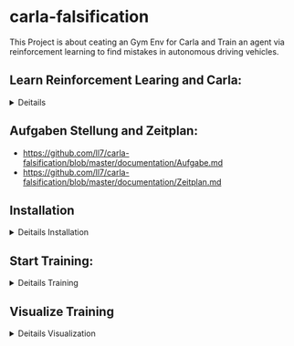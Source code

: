 # carla-falsification
This Project is about ceating an Gym Env for Carla and Train an agent via reinforcement learning to find mistakes in autonomous driving vehicles. 

## Learn Reinforcement Learing and Carla: 
<details>
  <summary>Deitails</summary>
  
Start with RL:
- https://github.com/ll7/carla-falsification/edit/master/documentation/Learn-RL.md

Mistakes that can be avoided:
- https://github.com/ll7/carla-falsification/blob/master/documentation/Mistakes%20that%20can%20be%20avoided.md

Carla Determinism Problem:
- https://github.com/ll7/carla-falsification/blob/master/documentation/determinism-problem.md

</details>

## Aufgaben Stellung and Zeitplan: 
- https://github.com/ll7/carla-falsification/blob/master/documentation/Aufgabe.md
- https://github.com/ll7/carla-falsification/blob/master/documentation/Zeitplan.md




## Installation 

<details>
  <summary>Deitails Installation</summary>
  
### CUDA and Drives 
You need to Install at least Cuda 11.3 and Nvidea Driver 
https://developer.nvidia.com/cuda-11.3.0-download-archive

    wget https://developer.download.nvidia.com/compute/cuda/11.3.0/local_installers/cuda_11.3.0_465.19.01_linux.run
    sudo sh cuda_11.3.0_465.19.01_linux.run


First install Cuda then driver 

### CARLA: 

https://carla.readthedocs.io/en/latest/start_quickstart/

Update Pip and install pygame and numpy:

    pip3 install --upgrade pip
    pip3 install --user pygame numpy

Add Carla Repo to apt and install Simulator version 0.9.13

    sudo apt-key adv --keyserver keyserver.ubuntu.com --recv-keys 1AF1527DE64CB8D9
    sudo add-apt-repository "deb [arch=amd64] http://dist.carla.org/carla $(lsb_release -sc) main"

    sudo apt-get update # Update the Debian package index

    sudo apt-get install carla-simulator=0.9.13 # Install Carla 0.9.13

Go to the instalation folder: 

    cd /opt/carla-simulator # Open the folder where CARLA is installed

Install dependanies for starting Carla: 
    
    apt-get install libomp5

### Envirionment 

For the training and environment you need to install several packages. 

    pip3 install gym

    pip3 install tensorflow
    
    pip3 install stable_baselines3
    
    pip3 install optuna 
    
For Nvidia RTX 3080 only the nightly build seems to work ... 

    pip3 install --pre torch torchvision torchaudio --extra-index-url https://download.pytorch.org/whl/nightly/cu113 # https://pytorch.org/get-started/locally/****

    

### Extra for visulalisation and param optisation

For the visualizion and for param optimization you need to install the following tools/ packages. For more information abaut Optuna zou can read here: https://github.com/ll7/carla-falsification/blob/master/documentation/Optuna_Optimization.md

    pip3 install optuna 

    pip3 install tensorboard

    pip install plotly

    pip install sklearn

    sudo apt-get install libmysqlclient-dev
    sudo -H pip3 install mysqlclient

#### Used Verions: 
- pygame                            2.1.2
- numpy                             1.22.2
- carla                             0.9.13
- gym                               0.21.0
- tensorflow                        2.9.1
- tensorboard                       2.9.1
- stable-baselines3                 1.5.0
- optuna                            2.10.1

</details>

## Start Training: 

<details>
  <summary>Deitails Training</summary>
  
  
For starting a training you need to clone Repo first, install all dependancies (From above) and then you can start carla and afterwards the Training. For performance reasons rendering is deactivated by default. If you want to see what the agent is doing uncomment the line "# env.render("human")" in the main of training.py

Start Carla: 
    
    cd /opt/carla-simulator
    ./CarlaUE4.sh
    
Start Training: 

    cd /home
    git@github.com:ll7/carla-falsification.git
    cd ./carla-falsification/
    python3 training.py >> log.txt

</details>

## Visualize Training 

<details>
  <summary>Deitails Visualization</summary>
  
While training you watch traing Progress in Tensaboard. For do so go into the save folder of tensorboad, open terminal and open models. 

    cd ./tmp/optuna_tb_big_net_2
    tensorboard --logdir=./

As mentioned before, if you want to see what the agent is doing uncomment the line "# env.render("human")" in the main of training.py

For visualize results of Optuna, modify storage and study name if needed in printOptunaStudies.py and execute it. 

    cd home/carla-falsification/
    python3 printOptunaStudies.py

It is also possible to load and display previous saved Models. At the moment the file is a bit messy but it is still usable. 
To use it is needed to spezify the folder and fileanmes in the loadAndTestModel.py file. To load actions uncomment test_actions in mail otherwise to load an test saved Model uncomment test_Results. Before executing python file zou need to start Carla. 
  
Start Carla and Load file: 
    
    cd /opt/carla-simulator
    ./CarlaUE4.sh
  
    cd home/carla-falsification/Testing/
    python3 loadAndTestModel.py

Note: Only good Actions and good intermediate results are saved and can load afterwards. 

</details>
